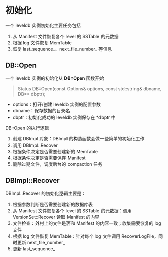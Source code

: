 # 初始化
一个 leveldb 实例初始化主要任务包括
1. 从 Manifest 文件恢复各个 level 的 SSTable 的元数据
2. 根据 log 文件恢复 MemTable
3. 恢复 last_sequence_、next_file_number_ 等信息

## DB::Open
一个 leveldb 实例的初始化从 **DB::Open** 函数开始
> Status DB::Open(const Options& options, const std::string& dbname, DB** dbptr);

* options：打开/创建 leveldb 实例的配置参数
* dbname：保存数据的目录名
* dbptr：初始化成功的 leveldb 实例保存在 *dbptr 中

DB::Open 的执行逻辑
1. 创建 DBImpl 对象：DBImpl 的构造函数会做一些简单的初始化工作
2. 调用 DBImpl::Recover
3. 根据条件决定是否需要创建新的 MemTable
4. 根据条件决定是否需要保存 Manifest
5. 删除过期文件，调度后台的 compaction 任务

## DBImpl::Recover
DBImpl::Recover 的初始化逻辑主要是：
1. 根据参数判断是否需要创建新的数据库表
2. 从 Manifest 文件恢复各个 level 的 SSTable 的元数据：调用 VersionSet::Recover 读取 Manifest 的内容
3. 文件检查：外村上的文件是否和 Manifest 的内容一致；收集需要恢复的 log 文件
4. 根据 log 文件恢复 MemTable：针对每个 log 文件调用 RecoverLogFile，同时更新 next_file_number_
5. 更新 last_sequence_

